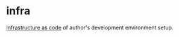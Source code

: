 # infra

[Infrastructure as code](https://en.wikipedia.org/wiki/Infrastructure_as_code) of author's development environment setup.
